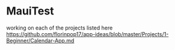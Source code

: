 # MauiTest
working on each of the projects listed here
https://github.com/florinpop17/app-ideas/blob/master/Projects/1-Beginner/Calendar-App.md
